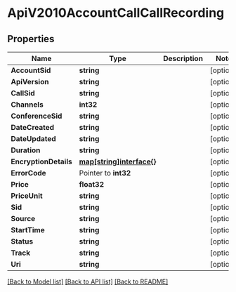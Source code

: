 # ApiV2010AccountCallCallRecording

## Properties

Name | Type | Description | Notes
------------ | ------------- | ------------- | -------------
**AccountSid** | **string** |  | [optional] 
**ApiVersion** | **string** |  | [optional] 
**CallSid** | **string** |  | [optional] 
**Channels** | **int32** |  | [optional] 
**ConferenceSid** | **string** |  | [optional] 
**DateCreated** | **string** |  | [optional] 
**DateUpdated** | **string** |  | [optional] 
**Duration** | **string** |  | [optional] 
**EncryptionDetails** | [**map[string]interface{}**](.md) |  | [optional] 
**ErrorCode** | Pointer to **int32** |  | [optional] 
**Price** | **float32** |  | [optional] 
**PriceUnit** | **string** |  | [optional] 
**Sid** | **string** |  | [optional] 
**Source** | **string** |  | [optional] 
**StartTime** | **string** |  | [optional] 
**Status** | **string** |  | [optional] 
**Track** | **string** |  | [optional] 
**Uri** | **string** |  | [optional] 

[[Back to Model list]](../README.md#documentation-for-models) [[Back to API list]](../README.md#documentation-for-api-endpoints) [[Back to README]](../README.md)


